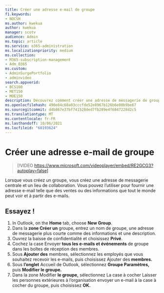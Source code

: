 ```yaml
---
title: Créer une adresse e-mail de groupe
f1.keywords:
- NOCSH
ms.author: kwekua
author: kwekua
manager: scotv
audience: Admin
ms.topic: article
ms.service: o365-administration
ms.localizationpriority: medium
ms.collection:
- M365-subscription-management
- Adm_O365
ms.custom:
- AdminSurgePortfolio
- adminvideo
search.appverid:
- BCS160
- MET150
- MOE150
description: Découvrez comment créer une adresse de messagerie de groupe.
ms.openlocfilehash: 490e84c68a03cccfde52e8967b126b6e00b9be67
ms.sourcegitcommit: d4b867e37bf741528ded7fb289e4f6847228d2c5
ms.translationtype: MT
ms.contentlocale: fr-FR
ms.lasthandoff: 10/06/2021
ms.locfileid: "60193624"
---
```

# <a name="create-a-group-email-address"></a>Créer une adresse e-mail de groupe

> [!VIDEO https://www.microsoft.com/videoplayer/embed/RE2GCG3?autoplay=false]

Lorsque vous créez un groupe, vous créez une adresse de messagerie centrale et un lieu de collaboration. Vous pouvez l’utiliser pour fournir une adresse e-mail telle que des ventes ou des informations que tout le monde peut voir et à partir des e-mails.

## <a name="try-it"></a>Essayez !

1. In Outlook, on the **Home** tab, choose **New Group**.
2. Dans la  **zone Créer un**  groupe, entrez un nom de groupe, une adresse de messagerie plus courte comme des informations et une description.
3. Ouvrez la baisse de confidentialité et choisissez  **Privé**.
4. Cochez la case Envoyer  **tous les e-mails et événements**  de groupe dans les boîtes de réception des membres.
5. Sous **Ajouter des** membres, sélectionnez les employés que vous souhaitez recevoir les e-mails, puis choisissez Ajouter des **membres.**
6. Sous **l’onglet** Accueil de Outlook, sélectionnez **Groupe Paramètres,** puis **Modifier le groupe.**
7. Dans la zone Modifier  **le groupe,** sélectionnez La case à cocher Laisser les personnes extérieures à l’organisation envoyer un e-mail à la case à cocher du groupe, puis choisissez **OK.**